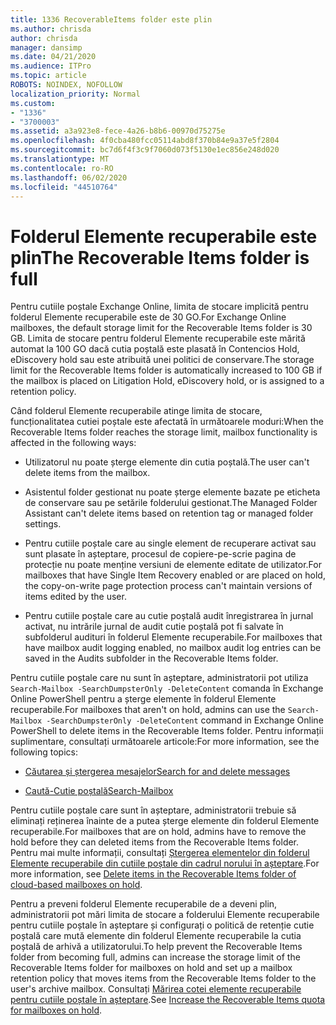 ```yaml
---
title: 1336 RecoverableItems folder este plin
ms.author: chrisda
author: chrisda
manager: dansimp
ms.date: 04/21/2020
ms.audience: ITPro
ms.topic: article
ROBOTS: NOINDEX, NOFOLLOW
localization_priority: Normal
ms.custom:
- "1336"
- "3700003"
ms.assetid: a3a923e8-fece-4a26-b8b6-00970d75275e
ms.openlocfilehash: 4f0cba480fcc05114abd8f370b84e9a37e5f2804
ms.sourcegitcommit: bc7d6f4f3c9f7060d073f5130e1ec856e248d020
ms.translationtype: MT
ms.contentlocale: ro-RO
ms.lasthandoff: 06/02/2020
ms.locfileid: "44510764"
---
```

# <a name="the-recoverable-items-folder-is-full"></a><span data-ttu-id="f9269-102">Folderul Elemente recuperabile este plin</span><span class="sxs-lookup"><span data-stu-id="f9269-102">The Recoverable Items folder is full</span></span>

<span data-ttu-id="f9269-103">Pentru cutiile poștale Exchange Online, limita de stocare implicită pentru folderul Elemente recuperabile este de 30 GO.</span><span class="sxs-lookup"><span data-stu-id="f9269-103">For Exchange Online mailboxes, the default storage limit for the Recoverable Items folder is 30 GB.</span></span> <span data-ttu-id="f9269-104">Limita de stocare pentru folderul Elemente recuperabile este mărită automat la 100 GO dacă cutia poștală este plasată în Contencios Hold, eDiscovery hold sau este atribuită unei politici de conservare.</span><span class="sxs-lookup"><span data-stu-id="f9269-104">The storage limit for the Recoverable Items folder is automatically increased to 100 GB if the mailbox is placed on Litigation Hold, eDiscovery hold, or is assigned to a retention policy.</span></span>

<span data-ttu-id="f9269-105">Când folderul Elemente recuperabile atinge limita de stocare, funcționalitatea cutiei poștale este afectată în următoarele moduri:</span><span class="sxs-lookup"><span data-stu-id="f9269-105">When the Recoverable Items folder reaches the storage limit, mailbox functionality is affected in the following ways:</span></span>

- <span data-ttu-id="f9269-106">Utilizatorul nu poate șterge elemente din cutia poștală.</span><span class="sxs-lookup"><span data-stu-id="f9269-106">The user can't delete items from the mailbox.</span></span>

- <span data-ttu-id="f9269-107">Asistentul folder gestionat nu poate șterge elemente bazate pe eticheta de conservare sau pe setările folderului gestionat.</span><span class="sxs-lookup"><span data-stu-id="f9269-107">The Managed Folder Assistant can't delete items based on retention tag or managed folder settings.</span></span>

- <span data-ttu-id="f9269-108">Pentru cutiile poștale care au single element de recuperare activat sau sunt plasate în așteptare, procesul de copiere-pe-scrie pagina de protecție nu poate menține versiuni de elemente editate de utilizator.</span><span class="sxs-lookup"><span data-stu-id="f9269-108">For mailboxes that have Single Item Recovery enabled or are placed on hold, the copy-on-write page protection process can't maintain versions of items edited by the user.</span></span>

- <span data-ttu-id="f9269-109">Pentru cutiile poștale care au cutie poștală audit înregistrarea în jurnal activat, nu intrările jurnal de audit cutie poștală pot fi salvate în subfolderul audituri în folderul Elemente recuperabile.</span><span class="sxs-lookup"><span data-stu-id="f9269-109">For mailboxes that have mailbox audit logging enabled, no mailbox audit log entries can be saved in the Audits subfolder in the Recoverable Items folder.</span></span>

<span data-ttu-id="f9269-110">Pentru cutiile poștale care nu sunt în așteptare, administratorii pot utiliza `Search-Mailbox -SearchDumpsterOnly -DeleteContent` comanda în Exchange Online PowerShell pentru a șterge elemente în folderul Elemente recuperabile.</span><span class="sxs-lookup"><span data-stu-id="f9269-110">For mailboxes that aren't on hold, admins can use the `Search-Mailbox -SearchDumpsterOnly -DeleteContent` command in Exchange Online PowerShell to delete items in the Recoverable Items folder.</span></span> <span data-ttu-id="f9269-111">Pentru informații suplimentare, consultați următoarele articole:</span><span class="sxs-lookup"><span data-stu-id="f9269-111">For more information, see the following topics:</span></span>

- [<span data-ttu-id="f9269-112">Căutarea și ștergerea mesajelor</span><span class="sxs-lookup"><span data-stu-id="f9269-112">Search for and delete messages</span></span>](https://docs.microsoft.com/microsoft-365/compliance/search-for-and-delete-messagesadmin-help)

- [<span data-ttu-id="f9269-113">Caută-Cutie poștală</span><span class="sxs-lookup"><span data-stu-id="f9269-113">Search-Mailbox</span></span>](https://docs.microsoft.com/powershell/module/exchange/mailboxes/Search-Mailbox)

<span data-ttu-id="f9269-114">Pentru cutiile poștale care sunt în așteptare, administratorii trebuie să eliminați reținerea înainte de a putea șterge elemente din folderul Elemente recuperabile.</span><span class="sxs-lookup"><span data-stu-id="f9269-114">For mailboxes that are on hold, admins have to remove the hold before they can deleted items from the Recoverable Items folder.</span></span> <span data-ttu-id="f9269-115">Pentru mai multe informații, consultați [Ștergerea elementelor din folderul Elemente recuperabile din cutiile poștale din cadrul norului în așteptare](https://docs.microsoft.com/microsoft-365/compliance/delete-items-in-the-recoverable-items-folder-of-mailboxes-on-hold).</span><span class="sxs-lookup"><span data-stu-id="f9269-115">For more information, see [Delete items in the Recoverable Items folder of cloud-based mailboxes on hold](https://docs.microsoft.com/microsoft-365/compliance/delete-items-in-the-recoverable-items-folder-of-mailboxes-on-hold).</span></span>

<span data-ttu-id="f9269-116">Pentru a preveni folderul Elemente recuperabile de a deveni plin, administratorii pot mări limita de stocare a folderului Elemente recuperabile pentru cutiile poștale în așteptare și configurați o politică de retenție cutie poștală care mută elemente din folderul Elemente recuperabile la cutia poștală de arhivă a utilizatorului.</span><span class="sxs-lookup"><span data-stu-id="f9269-116">To help prevent the Recoverable Items folder from becoming full, admins can increase the storage limit of the Recoverable Items folder for mailboxes on hold and set up a mailbox retention policy that moves items from the Recoverable Items folder to the user's archive mailbox.</span></span> <span data-ttu-id="f9269-117">Consultați [Mărirea cotei elemente recuperabile pentru cutiile poștale în așteptare](https://docs.microsoft.com/microsoft-365/compliance/increase-the-recoverable-quota-for-mailboxes-on-hold).</span><span class="sxs-lookup"><span data-stu-id="f9269-117">See [Increase the Recoverable Items quota for mailboxes on hold](https://docs.microsoft.com/microsoft-365/compliance/increase-the-recoverable-quota-for-mailboxes-on-hold).</span></span>
